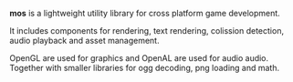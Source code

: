 **mos** is a lightweight utility library for cross platform game development. 

It includes components for rendering, text rendering, colission detection, audio playback and asset management.

OpenGL are used for graphics and OpenAL are used for audio audio. Together
with smaller libraries for ogg decoding, png loading and math.

